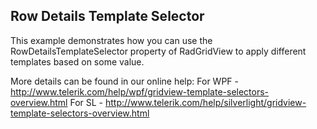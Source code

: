 ## Row Details Template Selector
This example demonstrates how you can use the RowDetailsTemplateSelector property of RadGridView to apply different templates based on some value.

More details can be found in our online help:
For WPF - http://www.telerik.com/help/wpf/gridview-template-selectors-overview.html
For SL - http://www.telerik.com/help/silverlight/gridview-template-selectors-overview.html

[//]: <KeyWords: datatemplateselector>
